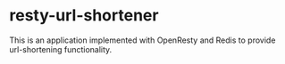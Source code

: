 resty-url-shortener
===================


This is an application implemented with OpenResty and Redis to provide url-shortening functionality.
